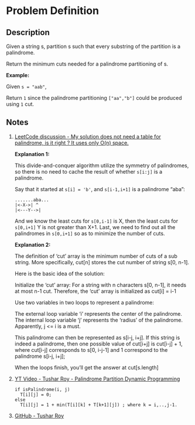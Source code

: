 # Problem Definition

## Description

Given a string s, partition s such that every substring of the partition is a palindrome.

Return the minimum cuts needed for a palindrome partitioning of s.

**Example:**

Given `s = "aab"`,

Return `1` since the palindrome partitioning `["aa","b"]` could be produced using `1` cut.

## Notes

1. [LeetCode discussion - My solution does not need a table for palindrome, is it right ? It uses only O(n) space.]("https://leetcode.com/problems/palindrome-partitioning-ii/discuss/42198/My-solution-does-not-need-a-table-for-palindrome-is-it-right-It-uses-only-O(n)-space.")

    **Explanation 1:**

    This divide-and-conquer algorithm utilize the symmetry of palindromes, so there is no need to cache the result of whether `s[i:j]` is a palindrome.

    Say that it started at `s[i] = 'b'`, and `s[i-1,i+1]` is a palindrome “aba”:

    ```text
    .......aba...
    |<-X->| ^
    |<---Y-->|
    ```

    And we know the least cuts for `s[0,i-1]` is X, then the least cuts for `s[0,i+1]` Y is not greater than X+1. Last, we need to find out all the palindromes in `s[0,i+1]` so as to minimize the number of cuts.

    **Explanation 2:**

    The definition of ‘cut’ array is the minimum number of cuts of a sub string. More specifically, cut[n] stores the cut number of string s[0, n-1].

    Here is the basic idea of the solution:

    Initialize the ‘cut’ array: For a string with n characters s[0, n-1], it needs at most n-1 cut. Therefore, the ‘cut’ array is initialized as cut[i] = i-1

    Use two variables in two loops to represent a palindrome:

    The external loop variable ‘i’ represents the center of the palindrome. The internal loop variable ‘j’ represents the ‘radius’ of the palindrome. Apparently, j <= i is a must.

    This palindrome can then be represented as s[i-j, i+j]. If this string is indeed a palindrome, then one possible value of cut[i+j] is cut[i-j] + 1, where cut[i-j] corresponds to s[0, i-j-1] and 1 correspond to the palindrome s[i-j, i+j];

    When the loops finish, you’ll get the answer at cut[s.length]

1. [YT Video - Tushar Roy - Palindrome Partition Dynamic Programming](https://www.youtube.com/watch?v=lDYIvtBVmgo)

    ```text
    if isPalindrome(i, j)
      T[i][j] = 0;
    else
      T[i][j] = 1 + min(T[i][k] + T[k+1][j]) ; where k = i,..,j-1.
    ```

1. [GitHub - Tushar Roy](https://github.com/mission-peace/interview/blob/master/src/com/interview/dynamic/PalindromePartition.java)
